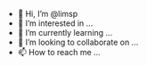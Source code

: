 - 👋 Hi, I’m @limsp
- 👀 I’m interested in ...
- 🌱 I’m currently learning ...
- 💞️ I’m looking to collaborate on ...
- 📫 How to reach me ...

<!---
limsp/limsp is a ✨ special ✨ repository because its `README.md` (this file) appears on your GitHub profile.
You can click the Preview link to take a look at your changes.
--->
